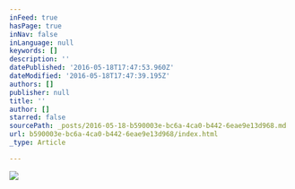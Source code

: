 ```yaml
---
inFeed: true
hasPage: true
inNav: false
inLanguage: null
keywords: []
description: ''
datePublished: '2016-05-18T17:47:53.960Z'
dateModified: '2016-05-18T17:47:39.195Z'
authors: []
publisher: null
title: ''
author: []
starred: false
sourcePath: _posts/2016-05-18-b590003e-bc6a-4ca0-b442-6eae9e13d968.md
url: b590003e-bc6a-4ca0-b442-6eae9e13d968/index.html
_type: Article

---
```

![](https://the-grid-user-content.s3-us-west-2.amazonaws.com/eef8fda8-905c-49c7-a08a-7aaa771d4fe5.jpg)